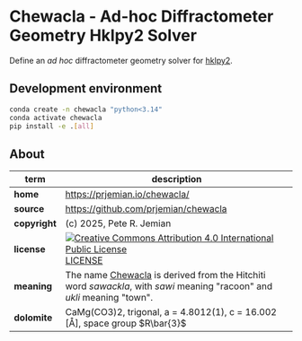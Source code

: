 # Chewacla - Ad-hoc Diffractometer Geometry Hklpy2 Solver

Define an *ad hoc* diffractometer geometry solver for
[hklpy2](https://github.com/bluesky/hklpy2).

## Development environment

```bash
conda create -n chewacla "python<3.14"
conda activate chewacla
pip install -e .[all]
```

## About

term | description
--- | ---
**home** | https://prjemian.io/chewacla/
**source** | https://github.com/prjemian/chewacla
**copyright** | (c) 2025, Pete R. Jemian
**license** | [![Creative Commons Attribution 4.0 International Public License](https://anaconda.org/conda-forge/license/badges/license.svg)](https://prjemian.github.io/license/license.html)  [LICENSE](https://prjemian.github.io/license/license.html)
**meaning** | The name [Chewacla](https://en.wikipedia.org/wiki/Chewacla%2C_Alabama) is derived from the Hitchiti word *sawackla*, with *sawi* meaning "racoon" and *ukli* meaning "town".
**dolomite** | CaMg(CO3)2, trigonal, a = 4.8012(1), c = 16.002 [Å], space group $R\bar{3}$
